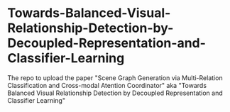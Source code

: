 # Towards-Balanced-Visual-Relationship-Detection-by-Decoupled-Representation-and-Classifier-Learning
The repo to upload the paper "Scene Graph Generation via Multi-Relation Classification and Cross-modal Atention Coordinator" aka "Towards Balanced Visual Relationship Detection by Decoupled Representation and Classifier Learning"
